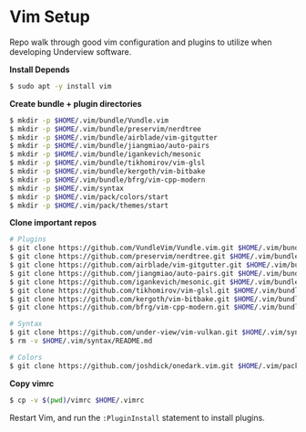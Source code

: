 # Vim Setup

Repo walk through good vim configuration and plugins to utilize when
developing Underview software.


**Install Depends**
```sh
$ sudo apt -y install vim
```

**Create bundle + plugin directories**
```sh
$ mkdir -p $HOME/.vim/bundle/Vundle.vim
$ mkdir -p $HOME/.vim/bundle/preservim/nerdtree
$ mkdir -p $HOME/.vim/bundle/airblade/vim-gitgutter
$ mkdir -p $HOME/.vim/bundle/jiangmiao/auto-pairs
$ mkdir -p $HOME/.vim/bundle/igankevich/mesonic
$ mkdir -p $HOME/.vim/bundle/tikhomirov/vim-glsl
$ mkdir -p $HOME/.vim/bundle/kergoth/vim-bitbake
$ mkdir -p $HOME/.vim/bundle/bfrg/vim-cpp-modern
$ mkdir -p $HOME/.vim/syntax
$ mkdir -p $HOME/.vim/pack/colors/start
$ mkdir -p $HOME/.vim/pack/themes/start
```

**Clone important repos**
```sh
# Plugins
$ git clone https://github.com/VundleVim/Vundle.vim.git $HOME/.vim/bundle/Vundle.vim
$ git clone https://github.com/preservim/nerdtree.git $HOME/.vim/bundle/preservim/nerdtree
$ git clone https://github.com/airblade/vim-gitgutter.git $HOME/.vim/bundle/airblade/vim-gitgutter
$ git clone https://github.com/jiangmiao/auto-pairs.git $HOME/.vim/bundle/jiangmiao/auto-pairs
$ git clone https://github.com/igankevich/mesonic.git $HOME/.vim/bundle/igankevich/mesonic
$ git clone https://github.com/tikhomirov/vim-glsl.git $HOME/.vim/bundle/tikhomirov/vim-glsl
$ git clone https://github.com/kergoth/vim-bitbake.git $HOME/.vim/bundle/kergoth/vim-bitbake
$ git clone https://github.com/bfrg/vim-cpp-modern.git $HOME/.vim/bundle/bfrg/vim-cpp-modern

# Syntax
$ git clone https://github.com/under-view/vim-vulkan.git $HOME/.vim/syntax/
$ rm -v $HOME/.vim/syntax/README.md

# Colors
$ git clone https://github.com/joshdick/onedark.vim.git $HOME/.vim/pack/colors/start
```

**Copy vimrc**
```sh
$ cp -v $(pwd)/vimrc $HOME/.vimrc
```

Restart Vim, and run the `:PluginInstall` statement to install plugins.

